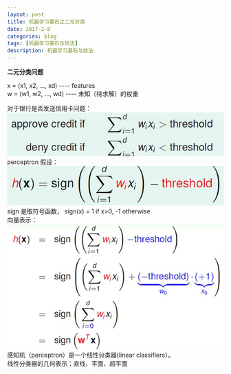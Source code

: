 ```yaml
---
layout: post
title: 机器学习基石之二元分类
date: 2017-2-8
categories: blog
tags: [机器学习基石与技法]
description: 机器学习基石与技法
---
```


**二元分类问题**         

x = (x1, x2, ..., xd)   ----  features        
w = (w1, w2, ..., wd) ----  未知（待求解）的权重       

对于银行是否发送信用卡问题：        
![](https://raw.githubusercontent.com/whuhan2013/myImage/master/foundation/chapter2/p1.jpg)
perceptron 假设： 
![](https://raw.githubusercontent.com/whuhan2013/myImage/master/foundation/chapter2/p2.jpg)
sign 是取符号函数， sign(x) = 1 if x>0, -1 otherwise           
向量表示：   
![](https://raw.githubusercontent.com/whuhan2013/myImage/master/foundation/chapter2/p3.jpg)
感知机（perceptron）是一个线性分类器(linear classifiers）。           
线性分类器的几何表示：直线、平面、超平面     


